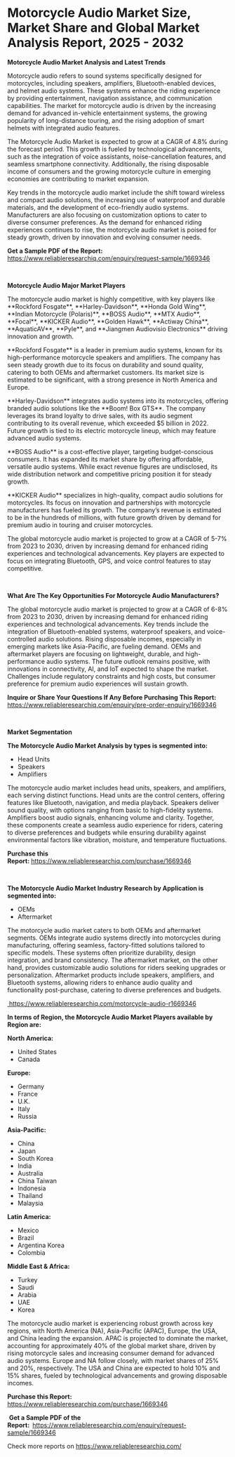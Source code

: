 <p><h1>Motorcycle Audio Market Size, Market Share and Global Market Analysis Report, 2025 - 2032</h1></p><p><strong>Motorcycle Audio Market Analysis and Latest Trends</strong></p>
<p><p>Motorcycle audio refers to sound systems specifically designed for motorcycles, including speakers, amplifiers, Bluetooth-enabled devices, and helmet audio systems. These systems enhance the riding experience by providing entertainment, navigation assistance, and communication capabilities. The market for motorcycle audio is driven by the increasing demand for advanced in-vehicle entertainment systems, the growing popularity of long-distance touring, and the rising adoption of smart helmets with integrated audio features.</p><p>The Motorcycle Audio Market is expected to grow at a CAGR of 4.8% during the forecast period. This growth is fueled by technological advancements, such as the integration of voice assistants, noise-cancellation features, and seamless smartphone connectivity. Additionally, the rising disposable income of consumers and the growing motorcycle culture in emerging economies are contributing to market expansion.</p><p>Key trends in the motorcycle audio market include the shift toward wireless and compact audio solutions, the increasing use of waterproof and durable materials, and the development of eco-friendly audio systems. Manufacturers are also focusing on customization options to cater to diverse consumer preferences. As the demand for enhanced riding experiences continues to rise, the motorcycle audio market is poised for steady growth, driven by innovation and evolving consumer needs.</p></p>
<p><strong>Get a Sample PDF of the Report:&nbsp;</strong> <a href="https://www.reliableresearchiq.com/enquiry/request-sample/1669346?utm_campaign=1906&utm_medium=2&utm_source=Github&utm_content=ia&utm_term=21012025&utm_id=motorcycle-audio">https://www.reliableresearchiq.com/enquiry/request-sample/1669346</a></p>
<p>&nbsp;</p>
<p><strong>Motorcycle Audio Major Market Players</strong></p>
<p><p>The motorcycle audio market is highly competitive, with key players like **Rockford Fosgate**, **Harley-Davidson**, **Honda Gold Wing**, **Indian Motorcycle (Polaris)**, **BOSS Audio**, **MTX Audio**, **Focal**, **KICKER Audio**, **Golden Hawk**, **Actiway China**, **AquaticAV**, **Pyle**, and **Jiangmen Audiovisio Electronics** driving innovation and growth. </p><p>**Rockford Fosgate** is a leader in premium audio systems, known for its high-performance motorcycle speakers and amplifiers. The company has seen steady growth due to its focus on durability and sound quality, catering to both OEMs and aftermarket customers. Its market size is estimated to be significant, with a strong presence in North America and Europe.</p><p>**Harley-Davidson** integrates audio systems into its motorcycles, offering branded audio solutions like the **Boom! Box GTS**. The company leverages its brand loyalty to drive sales, with its audio segment contributing to its overall revenue, which exceeded $5 billion in 2022. Future growth is tied to its electric motorcycle lineup, which may feature advanced audio systems.</p><p>**BOSS Audio** is a cost-effective player, targeting budget-conscious consumers. It has expanded its market share by offering affordable, versatile audio systems. While exact revenue figures are undisclosed, its wide distribution network and competitive pricing position it for steady growth.</p><p>**KICKER Audio** specializes in high-quality, compact audio solutions for motorcycles. Its focus on innovation and partnerships with motorcycle manufacturers has fueled its growth. The company’s revenue is estimated to be in the hundreds of millions, with future growth driven by demand for premium audio in touring and cruiser motorcycles.</p><p>The global motorcycle audio market is projected to grow at a CAGR of 5-7% from 2023 to 2030, driven by increasing demand for enhanced riding experiences and technological advancements. Key players are expected to focus on integrating Bluetooth, GPS, and voice control features to stay competitive.</p></p>
<p>&nbsp;</p>
<p><strong>What Are The Key Opportunities For Motorcycle Audio Manufacturers?</strong></p>
<p><p>The global motorcycle audio market is projected to grow at a CAGR of 6-8% from 2023 to 2030, driven by increasing demand for enhanced riding experiences and technological advancements. Key trends include the integration of Bluetooth-enabled systems, waterproof speakers, and voice-controlled audio solutions. Rising disposable incomes, especially in emerging markets like Asia-Pacific, are fueling demand. OEMs and aftermarket players are focusing on lightweight, durable, and high-performance audio systems. The future outlook remains positive, with innovations in connectivity, AI, and IoT expected to shape the market. Challenges include regulatory constraints and high costs, but consumer preference for premium audio experiences will sustain growth.</p></p>
<p><strong>Inquire or Share Your Questions If Any Before Purchasing This Report:</strong> <a href="https://www.reliableresearchiq.com/enquiry/pre-order-enquiry/1669346?utm_campaign=1906&utm_medium=2&utm_source=Github&utm_content=ia&utm_term=21012025&utm_id=motorcycle-audio">https://www.reliableresearchiq.com/enquiry/pre-order-enquiry/1669346</a></p>
<p>&nbsp;</p>
<p><strong>Market Segmentation</strong></p>
<p><strong>The Motorcycle Audio Market Analysis by types is segmented into:</strong></p>
<p><ul><li>Head Units</li><li>Speakers</li><li>Amplifiers</li></ul></p>
<p><p>The motorcycle audio market includes head units, speakers, and amplifiers, each serving distinct functions. Head units are the control centers, offering features like Bluetooth, navigation, and media playback. Speakers deliver sound quality, with options ranging from basic to high-fidelity systems. Amplifiers boost audio signals, enhancing volume and clarity. Together, these components create a seamless audio experience for riders, catering to diverse preferences and budgets while ensuring durability against environmental factors like vibration, moisture, and temperature fluctuations.</p></p>
<p><strong>Purchase this Report:&nbsp;</strong><a href="https://www.reliableresearchiq.com/purchase/1669346?utm_campaign=1906&utm_medium=2&utm_source=Github&utm_content=ia&utm_term=21012025&utm_id=motorcycle-audio">https://www.reliableresearchiq.com/purchase/1669346</a></p>
<p>&nbsp;</p>
<p><strong>The Motorcycle Audio Market Industry Research by Application is segmented into:</strong></p>
<p><ul><li>OEMs</li><li>Aftermarket</li></ul></p>
<p><p>The motorcycle audio market caters to both OEMs and aftermarket segments. OEMs integrate audio systems directly into motorcycles during manufacturing, offering seamless, factory-fitted solutions tailored to specific models. These systems often prioritize durability, design integration, and brand consistency. The aftermarket market, on the other hand, provides customizable audio solutions for riders seeking upgrades or personalization. Aftermarket products include speakers, amplifiers, and Bluetooth systems, allowing riders to enhance audio quality and functionality post-purchase, catering to diverse preferences and budgets.</p></p>
<p><a href="https://www.reliableresearchiq.com/motorcycle-audio-r1669346?utm_campaign=1906&utm_medium=2&utm_source=Github&utm_content=ia&utm_term=21012025&utm_id=motorcycle-audio">&nbsp;https://www.reliableresearchiq.com/motorcycle-audio-r1669346</a></p>
<p><strong>In terms of Region, the Motorcycle Audio Market Players available by Region are:</strong></p>
<p>
    <p> <strong> North America: </strong>
        <ul>
            <li>United States</li>
            <li>Canada</li>
        </ul>
        </p> 
    <p> <strong> Europe: </strong>
        <ul>
            <li>Germany</li>
            <li>France</li>
            <li>U.K.</li>
            <li>Italy</li>
            <li>Russia</li>
        </ul>
        </p> 
    <p> <strong> Asia-Pacific: </strong>
        <ul>
            <li>China</li>
            <li>Japan</li>
            <li>South Korea</li>
            <li>India</li>
            <li>Australia</li>
            <li>China Taiwan</li>
            <li>Indonesia</li>
            <li>Thailand</li>
            <li>Malaysia</li>
        </ul>
        </p> 
    <p> <strong> Latin America: </strong>
        <ul>
            <li>Mexico</li>
            <li>Brazil</li>
            <li>Argentina Korea</li>
            <li>Colombia</li>
        </ul>
        </p> 
    <p> <strong> Middle East & Africa: </strong>
        <ul>
            <li>Turkey</li>
            <li>Saudi</li>
            <li>Arabia</li>
            <li>UAE</li>
            <li>Korea</li>
        </ul>
    </p>
    </p>
<p><p>The motorcycle audio market is experiencing robust growth across key regions, with North America (NA), Asia-Pacific (APAC), Europe, the USA, and China leading the expansion. APAC is projected to dominate the market, accounting for approximately 40% of the global market share, driven by rising motorcycle sales and increasing consumer demand for advanced audio systems. Europe and NA follow closely, with market shares of 25% and 20%, respectively. The USA and China are expected to hold 10% and 15% shares, fueled by technological advancements and growing disposable incomes.</p></p>
<p><strong>Purchase this Report: </strong><a href="https://www.reliableresearchiq.com/purchase/1669346?utm_campaign=1906&utm_medium=2&utm_source=Github&utm_content=ia&utm_term=21012025&utm_id=motorcycle-audio">https://www.reliableresearchiq.com/purchase/1669346</a></p>
<p>&nbsp;<strong>Get a Sample PDF of the Report:&nbsp;&nbsp;</strong><a href="https://www.reliableresearchiq.com/enquiry/request-sample/1669346?utm_campaign=1906&utm_medium=2&utm_source=Github&utm_content=ia&utm_term=21012025&utm_id=motorcycle-audio">https://www.reliableresearchiq.com/enquiry/request-sample/1669346</a></p>
<p><strong></strong></p>
<p>Check more reports on <a href="https://www.reliableresearchiq.com/?utm_campaign=1906&utm_medium=2&utm_source=Github&utm_content=ia&utm_term=21012025&utm_id=motorcycle-audio">https://www.reliableresearchiq.com/</a></p>